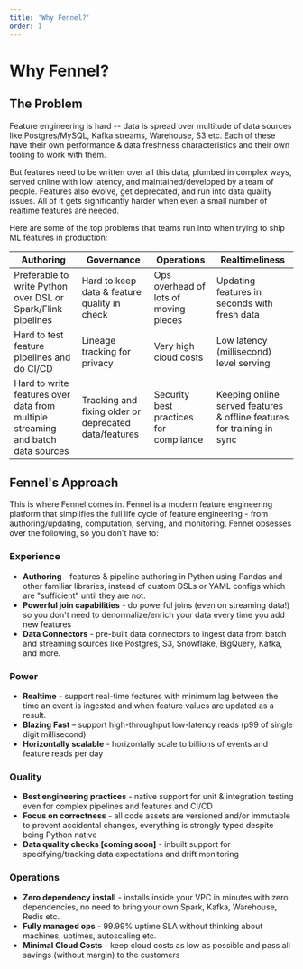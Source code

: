 ```yaml
---
title: 'Why Fennel?'
order: 1
---
```


# Why Fennel?

## The Problem

Feature engineering is hard -- data is spread over multitude of data sources like Postgres/MySQL, Kafka streams, Warehouse, S3 etc. Each of these have their own performance & data freshness characteristics and their own tooling to work with them.&#x20;

But features need to be written over all this data, plumbed in complex ways, served online with low latency, and maintained/developed by a team of people. Features also evolve, get deprecated, and run into data quality issues. All of it gets significantly harder when even a small number of realtime features are needed.

Here are some of the top problems that teams run into when trying to ship ML features in production:

| Authoring                                                                       | Governance                                            | Operations                             | Realtimeliness                                                         |
| ------------------------------------------------------------------------------- | ----------------------------------------------------- | -------------------------------------- | ---------------------------------------------------------------------- |
| Preferable to write Python over DSL or Spark/Flink pipelines                    | Hard to keep data & feature quality in check          | Ops overhead of lots of moving pieces  | Updating features in seconds with fresh data                           |
| Hard to test feature pipelines and do CI/CD                                     | Lineage tracking for privacy                          | Very high cloud costs                  | Low latency (millisecond) level serving                                |
| Hard to write features over data from multiple streaming and batch data sources | Tracking and fixing older or deprecated data/features | Security best practices for compliance | Keeping online served features & offline features for training in sync |

## Fennel's Approach

This is where Fennel comes in. Fennel is a modern feature engineering platform that simplifies the full life cycle of feature engineering - from authoring/updating, computation, serving, and monitoring. Fennel obsesses over the following, so you don't have to:

### Experience

* **Authoring** - features & pipeline authoring in Python using Pandas and other familiar libraries, instead of custom DSLs or YAML configs which are "sufficient" until they are not.
* **Powerful join capabilities** - do powerful joins (even on streaming data!) so you don't need to denormalize/enrich your data every time you add new features
* **Data Connectors** - pre-built data connectors to ingest data from batch and streaming sources like Postgres, S3, Snowflake, BigQuery, Kafka, and more.

### Power

* **Realtime** - support real-time features with minimum lag between the time an event is ingested and when feature values are updated as a result.
* **Blazing Fast** – support high-throughput low-latency reads (p99 of single digit millisecond)
* **Horizontally scalable** - horizontally scale to billions of events and feature reads per day

### Quality

* **Best engineering practices** - native support for unit & integration testing even for complex pipelines and features and CI/CD
* **Focus on correctness** - all code assets are versioned and/or immutable to prevent accidental changes, everything is strongly typed despite being Python native
* **Data quality checks \[coming soon]** - inbuilt support for specifying/tracking data expectations and drift monitoring

### Operations

* **Zero dependency install** - installs inside your VPC in minutes with zero dependencies, no need to bring your own Spark, Kafka, Warehouse, Redis etc. &#x20;
* **Fully managed ops** - 99.99% uptime SLA without thinking about machines, uptimes, autoscaling etc.&#x20;
* **Minimal Cloud Costs** - keep cloud costs as low as possible and pass all savings (without margin) to the customers
